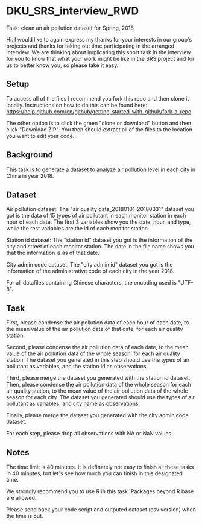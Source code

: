 # DKU_SRS_interview_RWD

Task: clean an air pollution dataset for Spring, 2018


Hi. I would like to again express my thanks for your interests in our group's projects and thanks for taking out time participating in the arranged interview. We are thinking about implicating this short task in the interview for you to know that what your work might be like in the SRS project and for us to better know you, so please take it easy.


## Setup

To access all of the files I recommend you fork this repo and then clone it locally. Instructions on how to do this can be found here: https://help.github.com/en/github/getting-started-with-github/fork-a-repo

The other option is to click the green "clone or download" button and then click "Download ZIP". You then should extract all of the files to the location you want to edit your code.


## Background

This task is to generate a dataset to analyze air pollution level in each city in China in year 2018.


## Dataset

Air pollution dataset: The "air quality data_20180101-20180331" dataset you got is the data of 15 types of air pollutant in each monitor station in each hour of each date. The first 3 variables show you the date, hour, and type, while the rest variables are the id of each monitor station.

Station id dataset: The "station id" dataset you got is the information of the city and street of each monitor station. The date in the file name shows you that the information is as of that date.

City admin code dataset: The "city admin id" dataset you got is the information of the administrative code of each city in the year 2018.

For all datafiles containing Chinese characters, the encoding used is "UTF-8".


## Task

First, please condense the air pollution data of each hour of each date, to the mean value of the air pollution data of that date, for each air quality station.

Second, please condense the air pollution data of each date, to the mean value of the air pollution data of the whole season, for each air quality station. The dataset you generated in this step should use the types of air pollutant as variables, and the station id as observations.

Third, please merge the dataset you generated with the station id dataset. Then, please condense the air pollution data of the whole season for each air quality station, to the mean value of the air pollution data of the whole season for each city. The dataset you generated should use the types of air pollutant as variables, and city name as observations.

Finally, please merge the dataset you generated with the city admin code dataset.

For each step, please drop all observations with NA or NaN values.


## Notes

The time limit is 40 minutes. It is definately not easy to finish all these tasks in 40 minutes, but let's see how much you can finish in this designated time.

We strongly recommend you to use R in this task. Packages beyond R base are allowed.

Please send back your code script and outputed dataset (csv version) when the time is out.